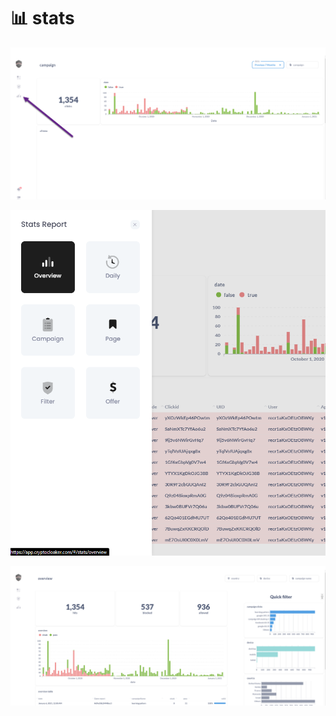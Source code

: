 # 📊 stats

![](../.gitbook/assets/stats1.png)

![](../.gitbook/assets/stats2.png)

![](../.gitbook/assets/screenshot_2%20%281%29.png)

